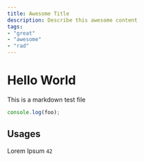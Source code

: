 ```yaml
---
title: Awesome Title
description: Describe this awesome content
tags:
- "great"
- "awesome"
- "rad"
---
```

# Hello World
This is a markdown test file
```javascript
console.log(foo);
```

## Usages
Lorem Ipsum `42`